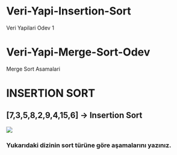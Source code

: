 # Veri-Yapi-Insertion-Sort
Veri Yapilari Odev 1
# Veri-Yapi-Merge-Sort-Odev
Merge Sort Asamalari

# INSERTION SORT

  

## [7,3,5,8,2,9,4,15,6] -> Insertion Sort

![](https://lh3.googleusercontent.com/2BYFHJbbZ_W7zOtWGHV2uQ-FZYybT8-6tnW9qbi41gFuqfwePaIfGV82UpZLRMK7IerV=s148)

  

### Yukarıdaki dizinin sort türüne göre aşamalarını yazınız.

  
  


